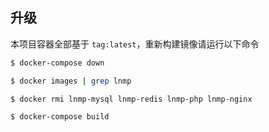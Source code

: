 ## 升级

本项目容器全部基于 `tag:latest`，重新构建镜像请运行以下命令

```bash
$ docker-compose down

$ docker images | grep lnmp

$ docker rmi lnmp-mysql lnmp-redis lnmp-php lnmp-nginx

$ docker-compose build
```
